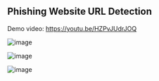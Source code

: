 ## Phishing Website URL Detection
Demo video: https://youtu.be/HZPvJUdrJOQ

![image](https://github.com/DarshaK1Just/Phishing_Website_Prediction/assets/88178092/8ee189d5-8086-4b68-8026-2b3378d8107c)

![image](https://github.com/DarshaK1Just/Phishing_Website_Prediction/assets/88178092/664572d9-68cf-4321-bf87-fc8dd46a284c)

![image](https://github.com/DarshaK1Just/Phishing_Website_Prediction/assets/88178092/9ae3c184-a90b-4c54-8a80-9f51f556d601)



